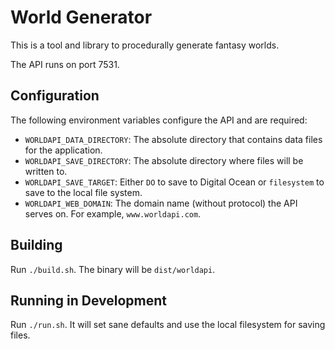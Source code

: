 # World Generator

This is a tool and library to procedurally generate fantasy worlds.

The API runs on port 7531.

## Configuration

The following environment variables configure the API and are required:

* `WORLDAPI_DATA_DIRECTORY`: The absolute directory that contains data files for the application.
* `WORLDAPI_SAVE_DIRECTORY`: The absolute directory where files will be written to.
* `WORLDAPI_SAVE_TARGET`: Either `DO` to save to Digital Ocean or `filesystem` to save to the local file system.
* `WORLDAPI_WEB_DOMAIN`: The domain name (without protocol) the API serves on. For example, `www.worldapi.com`.

## Building

Run `./build.sh`. The binary will be `dist/worldapi`.

## Running in Development

Run `./run.sh`. It will set sane defaults and use the local filesystem for saving files.
